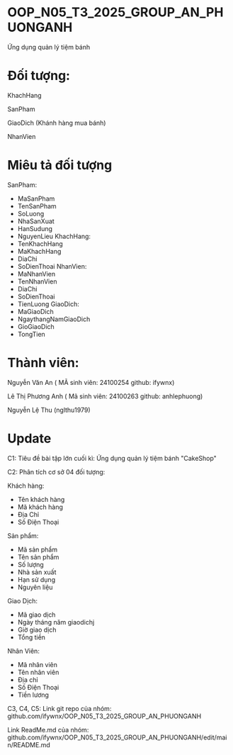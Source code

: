 # OOP_N05_T3_2025_GROUP_AN_PHUONGANH

Ứng dụng quản lý tiệm bánh

# Đối tượng:

KhachHang

SanPham

GiaoDich (Khánh hàng mua bánh)

NhanVien

# Miêu tả đối tượng

SanPham:
+ MaSanPham
+ TenSanPham
+ SoLuong
+ NhaSanXuat
+ HanSudung
+ NguyenLieu
KhachHang:
+ TenKhachHang
+ MaKhachHang
+ DiaChi
+ SoDienThoai
NhanVien:
+ MaNhanVien
+ TenNhanVien
+ DiaChi
+ SoDienThoai
+ TienLuong
GiaoDich:
+ MaGiaoDich
+ NgaythangNamGiaoDich
+ GioGiaoDich
+ TongTien


# Thành viên:

Nguyễn Văn An ( MÃ sinh viên: 24100254 github: ifywnx)

Lê Thị Phương Anh ( Mã sinh viên: 24100263 github: anhlephuong)

Nguyễn Lệ Thu (nglthu1979)

# Update
C1: Tiêu đề bài tập lớn cuối kì: Ứng dụng quản lý tiệm bánh "CakeShop"

C2: Phân tích cơ sở 04 đối tượng:

Khách hàng:

+ Tên khách hàng
+ Mã khách hàng
+ Địa Chỉ
+ Số Điện Thoại

Sản phẩm:

+ Mã sản phẩm
+ Tên sản phẩm
+ Số lượng
+ Nhà sản xuất
+ Hạn sử dụng
+ Nguyên liệu

Giao Dịch:

+ Mã giao dịch
+ Ngày tháng năm giaodichj
+ Giờ giao dịch
+ Tổng tiền

Nhân Viên:

+ Mã nhân viên
+ Tên nhân viên
+ Địa chỉ
+ Số Điện Thoại
+ Tiền lương

C3, C4, C5:
Link git repo của nhóm: github.com/ifywnx/OOP_N05_T3_2025_GROUP_AN_PHUONGANH

Link ReadMe.md của nhóm: github.com/ifywnx/OOP_N05_T3_2025_GROUP_AN_PHUONGANH/edit/main/README.md
